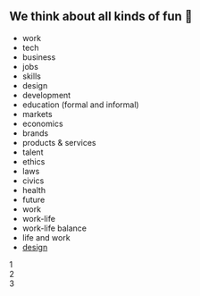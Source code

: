 ## We think about all kinds of fun 💩
+ work
+ tech
+ business
+ jobs
+ skills
+ design
+ development
+ education (formal and informal)
+ markets
+ economics
+ brands
+ products & services
+ talent
+ ethics
+ laws
+ civics
+ health
+ future
+ work
+ work-life
+ work-life balance
+ life and work
+ <a href="url">design </a>


<div class="flex-container">
  <div>1</div>
  <div>2</div>
  <div>3</div>
</div>
